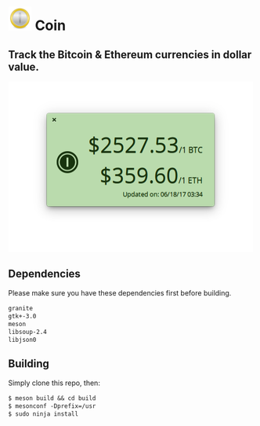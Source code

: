 # ![icon](data/icon.png) Coin
## Track the Bitcoin & Ethereum currencies in dollar value.

![Screenshot](data/shot.png)

## Dependencies

Please make sure you have these dependencies first before building.

```
granite
gtk+-3.0
meson
libsoup-2.4
libjson0
```

## Building

Simply clone this repo, then:

```
$ meson build && cd build
$ mesonconf -Dprefix=/usr
$ sudo ninja install
```
